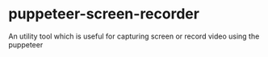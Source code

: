 # puppeteer-screen-recorder

An utility tool which is useful for capturing screen or record video using the puppeteer
